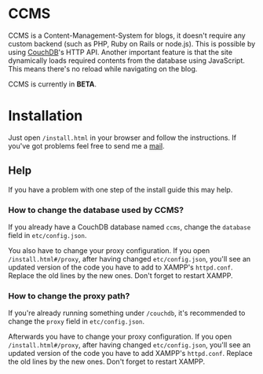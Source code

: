 # CCMS

CCMS is a Content-Management-System for blogs, it doesn't require any custom backend (such as PHP, Ruby on Rails or node.js). This is possible by using [CouchDB](http://couchdb.apache.org)'s HTTP API. Another important feature is that the site dynamically loads required contents from the database using JavaScript. This means there's no reload while navigating on the blog.
	
CCMS is currently in **BETA**.

# Installation

Just open `/install.html` in your browser and follow the instructions. If you've got problems feel free to send me a [mail](mailto:luis@luisgerhorst.de).

## Help

If you have a problem with one step of the install guide this may help.

### How to change the database used by CCMS?

If you already have a CouchDB database named `ccms`, change the `database` field in `etc/config.json`.

You also have to change your proxy configuration. If you open `/install.html#/proxy`, after having changed `etc/config.json`, you'll see an updated version of the code you have to add to XAMPP's `httpd.conf`. Replace the old lines by the new ones. Don't forget to restart XAMPP.

### How to change the proxy path?

If you're already running something under `/couchdb`, it's recommended to change the `proxy` field in `etc/config.json`.

Afterwards you have to change your proxy configuration. If you open `/install.html#/proxy`, after having changed `etc/config.json`, you'll see an updated version of the code you have to add XAMPP's `httpd.conf`. Replace the old lines by the new ones. Don't forget to restart XAMPP.